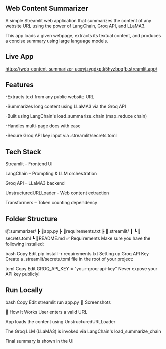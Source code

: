 ## Web Content Summarizer
A simple Streamlit web application that summarizes the content of any website URL using the power of LangChain, Groq API, and LLaMA3.

This app loads a given webpage, extracts its textual content, and produces a concise summary using large language models.

 ## Live App
https://web-content-summarizer-ucxyjzyqdxptk5hvzbpqfb.streamlit.app/

## Features
-Extracts text from any public website URL

-Summarizes long content using LLaMA3 via the Groq API

-Built using LangChain's load_summarize_chain (map_reduce chain)

-Handles multi-page docs with ease

-Secure Groq API key input via .streamlit/secrets.toml

## Tech Stack
Streamlit – Frontend UI

LangChain – Prompting & LLM orchestration

Groq API – LLaMA3 backend

UnstructuredURLLoader – Web content extraction

Transformers – Token counting dependency

## Folder Structure
📦summarizer/
 ┣ 📄app.py
 ┣ 📄requirements.txt
 ┣ 📁.streamlit/
 ┃ ┗ 📄secrets.toml
 ┗ 📄README.md
✅ Requirements
Make sure you have the following installed:

bash
Copy
Edit
pip install -r requirements.txt
Setting up Groq API Key
Create a .streamlit/secrets.toml file in the root of your project:

toml
Copy
Edit
GROQ_API_KEY = "your-groq-api-key"
Never expose your API key publicly!

## Run Locally
bash
Copy
Edit
streamlit run app.py
📸 Screenshots
<!-- Replace with your actual screenshot if available -->

🧠 How It Works
User enters a valid URL

App loads the content using UnstructuredURLLoader

The Groq LLM (LLaMA3) is invoked via LangChain's load_summarize_chain

Final summary is shown in the UI
